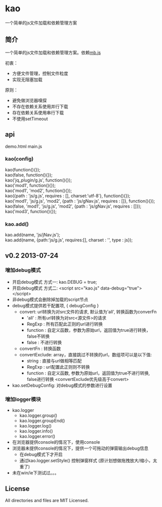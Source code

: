 kao
===

一个简单的js文件加载和依赖管理方案
## 简介 ##

一个简单的js文件加载和依赖管理方案。依赖[mb.js](https://github.com/xwcoder/MessageBus)

初衷：
+   方便文件管理，控制文件粒度
+   实现无阻塞加载

原则：
+   避免做浏览器嗅探
+   不存在依赖关系使用并行下载
+   存在依赖关系使用串行下载
+   不使用setTimeout

## api ##

demo.html   main.js

### kao(config) ###

kao(function(){});  
kao(false, function(){});  
kao('jq_plugin/g.js', function(){});  
kao('mod1', function(){});  
kao('mod1', 'mod2', function(){});  
kao({path : 'js/g.js', requires : [], charset:'utf-8'}, function(){});  
kao('mod1', 'js/g.js', 'mod2', {path : 'js/gNav.js', requires : []}, function(){});  
kao(false, 'mod1', 'js/g.js', 'mod2', {path : 'js/gNav.js', requires : []});  
kao('mod3', function(){});  

### kao.add() ###

kao.add(name, 'js/jNav.js');  
kao.add(name, {path:'js/g.js', requires:[], charset : '', type : js});  

## v0.2 2013-07-24 ##

### 增加debug模式 ###

* 开启debug模式 方式一: kao.DEBUG = true;
* 开启debug模式 方式二: &lt;script src="kao.js" data-debug="true"&gt;&lt;/script&gt;
* 非debug模式会删除掉加载的script节点
* debug模式提供若干配置项, { debugConfig }
    * convert: url转换为对src文件的请求, 默认值为'all',  转换函数为converFn
        - 'all' : 所有url转换为对src&lt;源文件&gt;的请求
        - RegExp :  所有匹配此正则的url进行转换
        - function :  自定义函数，参数为原始url，返回值为true进行转换，false不转换
        - false : 不进行转换
    * convertFn : 转换函数
    * convertExclude: array，直接跳过不转换的url，数组项可以是以下值:
        - string : 直接与url做相等匹配
        - RegExp : url配置此正则则不转换
        - function : 自定义函数, 参数为原始url，返回值为true不进行转换, false进行转换
    &lt;convertExclude优先级高于convert&gt;
* kao.setDebugConfig: 对debug模式的参数进行设置


### 增加logger模块 ###

* kao.logger
    - kao.logger.group()
    - kao.logger.groupEnd()
    - kao.logger.log()
    - kao.logger.info()
    - kao.logger.error()
* 在浏览器提供console的情况下，使用console
* 浏览器未提供console的情况下，提供一个可拖动的弹窗输出debug信息
    * 在debug模式下才开启
    * 通过kao.logger.setStyle() 控制弹窗样式 (原计划想做拖拽放大/缩小，太重了)
* 未在win/ie下测试过。。。

## License ##

All directories and files are MIT Licensed.
